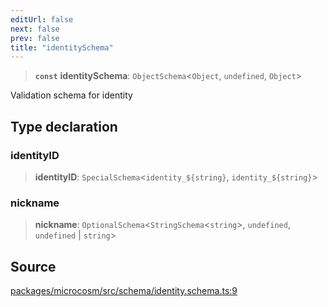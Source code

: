 ```yaml
---
editUrl: false
next: false
prev: false
title: "identitySchema"
---
```


> **`const`** **identitySchema**: `ObjectSchema`\<`Object`, `undefined`, `Object`\>

Validation schema for identity

## Type declaration

### identityID

> **identityID**: `SpecialSchema`\<```identity_${string}```, ```identity_${string}```\>

### nickname

> **nickname**: `OptionalSchema`\<`StringSchema`\<`string`\>, `undefined`, `undefined` \| `string`\>

## Source

[packages/microcosm/src/schema/identity.schema.ts:9](https://github.com/nodenogg-in/alpha-p2p/blob/b5a92ec368c11e5b1ed34a190813f3e3bd62fc80/packages/microcosm/src/schema/identity.schema.ts#L9)
